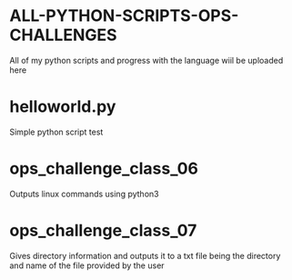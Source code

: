 # ALL-PYTHON-SCRIPTS-OPS-CHALLENGES
All of my python scripts and progress with the language wiil be uploaded here

# helloworld.py
Simple python script test

# ops_challenge_class_06
Outputs linux commands using python3

# ops_challenge_class_07
Gives directory information and outputs it to a txt file being the directory and name of  the file provided by the user
